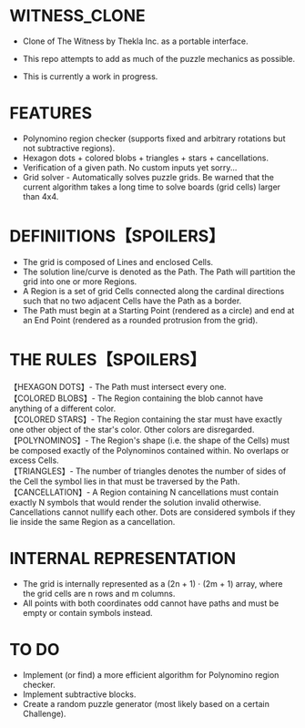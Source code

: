 # WITNESS_CLONE
- Clone of The Witness by Thekla Inc. as a portable interface. <br/>
- This repo attempts to add as much of the puzzle mechanics as possible. <br/>

- This is currently a work in progress.

# FEATURES
- Polynomino region checker (supports fixed and arbitrary rotations but not subtractive regions). <br/>
- Hexagon dots + colored blobs + triangles + stars + cancellations.<br/>
- Verification of a given path. No custom inputs yet sorry... <br/>
- Grid solver - Automatically solves puzzle grids. Be warned that the current algorithm takes a long time to solve boards (grid cells) larger than 4x4.

# DEFINIITIONS【SPOILERS】

- The grid is composed of Lines and enclosed Cells. <br/>
- The solution line/curve is denoted as the Path. The Path will partition the grid into one or more Regions. <br/>
- A Region is a set of grid Cells connected along the cardinal directions such that no two adjacent Cells have the Path as a border.<br/>
- The Path must begin at a Starting Point (rendered as a circle) and end at an End Point (rendered as a rounded protrusion from the grid).

# THE RULES【SPOILERS】

【HEXAGON DOTS】- The Path must intersect every one. <br/>
【COLORED BLOBS】- The Region containing the blob cannot have anything of a different color.<br/>
【COLORED STARS】- The Region containing the star must have exactly one other object of the star's color. Other colors are disregarded.<br/>
【POLYNOMINOS】- The Region's shape (i.e. the shape of the Cells) must be composed exactly of the Polynominos contained within. No overlaps or excess Cells.<br/>
【TRIANGLES】- The number of triangles denotes the number of sides of the Cell the symbol lies in that must be traversed by the Path.<br/>
【CANCELLATION】- A Region containing N cancellations must contain exactly N symbols that would render the solution invalid otherwise. Cancellations cannot nullify each other. Dots are considered symbols if they lie inside the same Region as a cancellation.

# INTERNAL REPRESENTATION

- The grid is internally represented as a (2n + 1) ⋅ (2m + 1) array, where the grid cells are n rows and m columns. <br/>
- All points with both coordinates odd cannot have paths and must be empty or contain symbols instead.

# TO DO

- Implement (or find) a more efficient algorithm for Polynomino region checker.
- Implement subtractive blocks.
- Create a random puzzle generator (most likely based on a certain Challenge).

